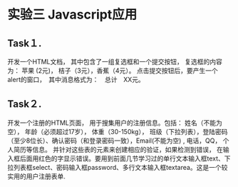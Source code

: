 # 实验三  Javascript应用

## Task１.	
开发一个HTML文档， 其中包含了一组复选框和一个提交按钮， 复选框的内容为：
苹果 (2元)， 桔子（3元），香蕉（4元）。 点击提交按钮后，要产生一个 alert的窗口，　其中消息格式为：　总计　XX元。　

## Task２.	
开发一个注册的HTML页面， 用于搜集用户的注册信息。包括： 姓名（不能为空）， 年龄（必须超过17岁）， 体重（30-150kg）， 班级（下拉列表），登陆密码（至少8位长）、确认密码（和登录密码一致），Email(不能为空) , 电话，QQ， 个人简历等信息。 并针对这些表的元素来创建相应的验证，如果检测到错误， 在输入框后面用红色的字显示错误。要用到前面几节学习过的单行文本输入框text、下拉列表框select、密码输入框password、多行文本输入框textarea。这是一个较实用的用户注册表单.
